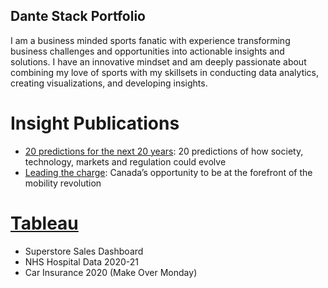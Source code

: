 ## Dante Stack Portfolio
I am a business minded sports fanatic with experience transforming business challenges and opportunities into actionable insights and solutions. I have an innovative mindset and am deeply passionate about combining my love of sports with my skillsets in conducting data analytics, creating visualizations, and developing insights.

# Insight Publications
- [20 predictions for the next 20 years](https://kpmg.com/ca/en/home/market-insights/predictions.html): 20 predictions of how society, technology, markets and regulation could evolve
- [Leading the charge](https://kpmg.com/ca/en/home/insights/2022/05/leading-the-charge.html): Canada’s opportunity to be at the forefront of the mobility revolution

# [Tableau](https://public.tableau.com/app/profile/dante.stack) 
- Superstore Sales Dashboard
- NHS Hospital Data 2020-21
- Car Insurance 2020 (Make Over Monday)
